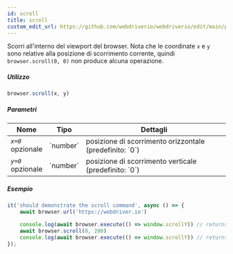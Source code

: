 ```yaml
---
id: scroll
title: scroll
custom_edit_url: https://github.com/webdriverio/webdriverio/edit/main/packages/webdriverio/src/commands/browser/scroll.ts
---
```


Scorri all'interno del viewport del browser. Nota che le coordinate `x` e `y` sono relative alla posizione
di scorrimento corrente, quindi `browser.scroll(0, 0)` non produce alcuna operazione.

##### Utilizzo

```js
browser.scroll(x, y)
```

##### Parametri

<table>
  <thead>
    <tr>
      <th>Nome</th><th>Tipo</th><th>Dettagli</th>
    </tr>
  </thead>
  <tbody>
    <tr>
      <td><code><var>x=0</var></code><br /><span className="label labelWarning">opzionale</span></td>
      <td>`number`</td>
      <td>posizione di scorrimento orizzontale (predefinito: `0`)</td>
    </tr>
    <tr>
      <td><code><var>y=0</var></code><br /><span className="label labelWarning">opzionale</span></td>
      <td>`number`</td>
      <td>posizione di scorrimento verticale (predefinito: `0`)</td>
    </tr>
  </tbody>
</table>

##### Esempio

```js title="scroll.js"
it('should demonstrate the scroll command', async () => {
    await browser.url('https://webdriver.io')

    console.log(await browser.execute(() => window.scrollY)) // returns 0
    await browser.scroll(0, 200)
    console.log(await browser.execute(() => window.scrollY)) // returns 200
});
```